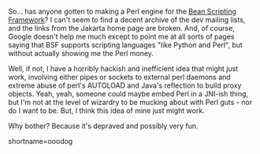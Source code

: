 <p>So... has anyone gotten to making a Perl engine for the <a href="http://jakarta.apache.org/bsf/index.html" target="_top">Bean Scripting Framework</a>?  I can't seem to find a decent archive of the dev mailing lists, and the links from the Jakarta home page are broken.  And, of course, Google doesn't help me much except to point me at all sorts of pages saying that BSF supports scripting languages "like Python and Perl", but without actually showing me the Perl money.</p>
<p>Well, if not, I have a horribly hackish and inefficient idea that might just work, involving either pipes or sockets to external perl daemons and extreme abuse of perl's AUTOLOAD and Java's reflection to build proxy objects.  Yeah, yeah, someone could maybe embed Perl in a JNI-ish thing, but I'm not at the level of wizardry to be mucking about with Perl guts - nor do I want to be.  But, I think this idea of mine just might work.</p>
<p>Why bother?  Because it's depraved and possibly very fun.</p>
<!--more-->
shortname=ooodog
